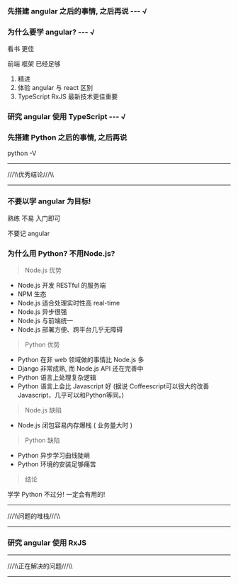 
### 先搭建 angular 之后的事情, 之后再说 --- √

### 为什么要学 angular? --- √

看书 更佳

前端 框架 已经足够

1. 精进
2. 体验 angular 与 react 区别
3. TypeScript RxJS 最新技术更佳重要


### 研究 angular 使用 TypeScript --- √

### 先搭建 Python 之后的事情, 之后再说

python -V













***
///\\\优秀结论///\\\
***

### 不要以学 angular 为目标!

熟练 不易 入门即可

不要记 angular


### 为什么用 Python? 不用Node.js?

> Node.js 优势

* Node.js 开发 RESTful 的服务端  
* NPM 生态
* Node.js 适合处理实时性高 real-time
* Node.js 异步很强
* Node.js 与前端统一
* Node.js 部署方便、跨平台几乎无障碍


> Python 优势

* Python 在非 web 领域做的事情比 Node.js 多
* Django 非常成熟, 而 Node.js API 还在完善中
* Python 语言上处理复杂逻辑
* Python 语言上会比 Javascript 好 (据说 Coffeescript可以很大的改善Javascript，几乎可以和Python等同。)


> Node.js 缺陷

* Node.js 闭包容易内存爆栈 ( 业务量大时 )


> Python 缺陷

* Python 异步学习曲线陡峭
* Python 环境的安装足够痛苦

> 结论

学学 Python 不过分! 一定会有用的!



***
///\\\问题的堆栈///\\\
***


### 研究 angular 使用 RxJS



***
///\\\正在解决的问题///\\\
***









